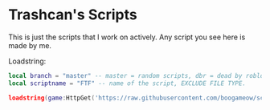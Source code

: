 # Trashcan's Scripts
This is just the scripts that I work on actively. Any script you see here is made by me.

Loadstring:

```lua
local branch = "master" -- master = random scripts, dbr = dead by roblox scripts.
local scriptname = "FTF" -- name of the script, EXCLUDE FILE TYPE.

loadstring(game:HttpGet('https://raw.githubusercontent.com/boogameow/scripts/' .. branch .. '/' .. scriptname .. '.lua'))()
```
